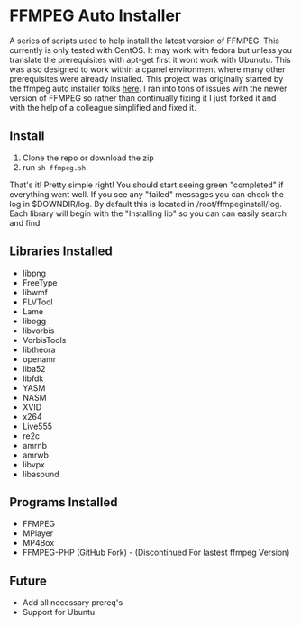 FFMPEG Auto Installer
===
A series of scripts used to help install the latest version of FFMPEG. This currently is only tested with CentOS. It may work with fedora but unless you translate the prerequisites with apt-get first it wont work with Ubunutu. This was also designed to work within a cpanel environment where many other prerequisites were already installed. This project was originally started by the ffmpeg auto installer folks [here][1]. I ran into tons of issues with the newer version of FFMPEG so rather than continually fixing it I just forked it and with the help of a colleague simplified and fixed it.  

Install
---
1. Clone the repo or download the zip
2. run ```sh ffmpeg.sh```

That's it! Pretty simple right! You should start seeing green "completed" if everything went well. If you see any "failed" messages you can check the log in $DOWNDIR/log. By default this is located in /root/ffmpeginstall/log. Each library will begin with the "Installing lib" so you can can easily search and find. 

Libraries Installed
---
- libpng
- FreeType
- libwmf
- FLVTool
- Lame
- libogg
- libvorbis
- VorbisTools
- libtheora
- openamr
- liba52
- libfdk
- YASM
- NASM
- XVID
- x264
- Live555
- re2c
- amrnb
- amrwb
- libvpx
- libasound

Programs Installed
---
- FFMPEG
- MPlayer
- MP4Box
- FFMPEG-PHP (GitHub Fork) - (Discontinued For lastest ffmpeg Version)

Future
---
- Add all necessary prereq's
- Support for Ubuntu

[1]: http://www.ffmpeginstaller.com/
